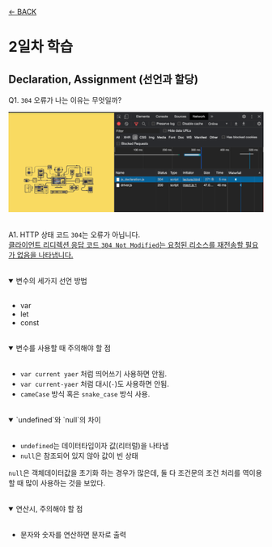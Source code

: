 [← BACK](./README.md)

# 2일차 학습 

## Declaration, Assignment (선언과 할당)

Q1. `304` 오류가 나는 이유는 무엇일까?

<img src = "./img/304오류.png" alt />
<br/>
<br/>

A1. HTTP 상태 코드 `304`는 오류가 아닙니다.<br/>
[클라이언트 리디렉션 응답 코드 `304 Not Modified`는 요청된 리소스를 재전송할 필요가 없음을 나타냅니다.](https://developer.mozilla.org/ko/docs/Web/HTTP/Status/304)

<br/>

<details open> 
  <summary>변수의 세가지 선언 방법</summary>
  <br/>

  - var
  - let
  - const
</details>

<br/>

<details open>
  <summary>변수를 사용할 때 주의해야 할 점</summary>
  <br/>

  - `var current yaer` 처럼 띄어쓰기 사용하면 안됨.
  - `var current-yaer` 처럼 대시(`-`)도 사용하면 안됨.
  - `cameCase` 방식 혹은 `snake_case` 방식 사용.
</details>

<br/>

<details open>
  <summary>`undefined`와 `null`의 차이</summary>
  <br/>

  - `undefined`는 데이터타입이자 값(리터럴)을 나타냄
  - `null`은 참조되어 있지 않아 값이 빈 상태

  `null`은 객체데이터값을 초기화 하는 경우가 많은데, 둘 다 조건문의 조건 처리를 역이용 할 때 많이 사용하는 것을 보았다.
</details>

<br/>

<details open>
  <summary>연산시, 주의해야 할 점</summary>
  <br/>

  - 문자와 숫자를 연산하면 문자로 출력
</details>

<br/>










